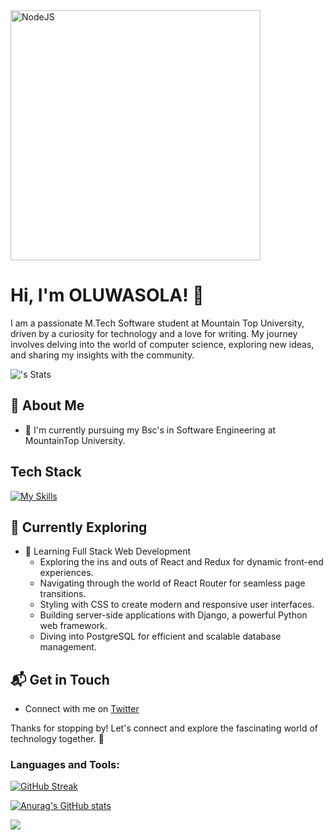 <img src="https://github.com/user-attachments/assets/090dd05a-587f-4bfb-a42d-470874c5d0d1" height="400px" alt="NodeJS">


# Hi, I'm OLUWASOLA! 👋

I am a passionate M.Tech Software student at Mountain Top University, driven by a curiosity for technology and a love for writing. My journey involves delving into the world of computer science, exploring new ideas, and sharing my insights with the community.

![<Doyen04>'s Stats](https://github-readme-stats.vercel.app/api?username=Doyen04&theme=vue-dark&show_icons=true&hide_border=true&count_private=true)

## 🚀 About Me

- 🔭 I'm currently pursuing my Bsc's in Software Engineering at MountainTop University.

## Tech Stack
[![My Skills](https://skillicons.dev/icons?i=js,html,css,wasm,python,vite,react)](https://skillicons.dev)

## 🌱 Currently Exploring

- 🚀 Learning Full Stack Web Development
  - Exploring the ins and outs of React and Redux for dynamic front-end experiences.
  - Navigating through the world of React Router for seamless page transitions.
  - Styling with CSS to create modern and responsive user interfaces.
  - Building server-side applications with Django, a powerful Python web framework.
  - Diving into PostgreSQL for efficient and scalable database management.

## 📬 Get in Touch

- Connect with me on [Twitter](https://twitter.com/Dee_Doyen)

Thanks for stopping by! Let's connect and explore the fascinating world of technology together. 🚀



<!--

Here are some ideas to get you started:

- 🔭 I’m currently working on ...
- 🌱 I’m currently learning ...
- 👯 I’m looking to collaborate on ...
- 🤔 I’m looking for help with ...
- 💬 Ask me about ...
- 📫 How to reach me: ...
- 😄 Pronouns: ...
- ⚡ Fun fact: ...
-->
<h3 align="left">Languages and Tools:</h3>


[![GitHub Streak](http://github-readme-streak-stats.herokuapp.com?user=Doyen04&theme=dark&border_radius=5)](https://git.io/streak-stats)

[![Anurag's GitHub stats](https://github-readme-stats.vercel.app/api?username=Doyen04)](https://github.com/anuraghazra/github-readme-stats)

![](https://komarev.com/ghpvc/?username=Doyen04&color=green)
